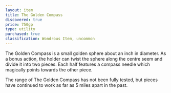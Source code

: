 ```yaml
---
layout: item
title: The Golden Compass
discovered: true
price: 750gp
type: utility
purchased: true
classification: Wondrous Item, uncommon
---
```

The Golden Compass is a small golden sphere about an inch in diameter. As a bonus action, the holder can twist the sphere along the centre seem and divide it into two pieces. Each half features a compass needle which magically points towards the other piece.

The range of The Golden Compass has not been fully tested, but pieces have continued to work as far as 5 miles apart in the past.
